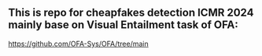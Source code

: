 ## This is repo for cheapfakes detection ICMR 2024 mainly base on Visual Entailment task of OFA:
https://github.com/OFA-Sys/OFA/tree/main